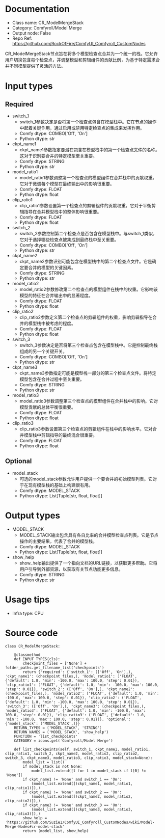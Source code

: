 # Documentation
- Class name: CR_ModelMergeStack
- Category: Comfyroll/Model Merge
- Output node: False
- Repo Ref: https://github.com/RockOfFire/ComfyUI_Comfyroll_CustomNodes

CR_ModelMergeStack节点旨在将多个模型检查点合并为一个统一的栈。它允许用户切换包含每个检查点，并调整模型和剪辑组件的贡献比例，为基于特定需求合并不同模型提供了灵活的方法。

# Input types
## Required
- switch_1
    - switch_1参数决定是否将第一个检查点包含在模型栈中。它在节点的操作中起着关键作用，通过启用或禁用特定检查点的集成来发挥作用。
    - Comfy dtype: COMBO['Off', 'On']
    - Python dtype: str
- ckpt_name1
    - ckpt_name1参数指定要潜在包含在模型栈中的第一个检查点文件的名称。这对于识别要合并的特定模型至关重要。
    - Comfy dtype: STRING
    - Python dtype: str
- model_ratio1
    - model_ratio1参数调整第一个检查点的模型组件在合并栈中的贡献权重。它对于微调每个模型在最终输出中的影响很重要。
    - Comfy dtype: FLOAT
    - Python dtype: float
- clip_ratio1
    - clip_ratio1参数设置第一个检查点的剪辑组件的贡献权重。它对于平衡剪辑指导在合并模型栈中的整体影响很重要。
    - Comfy dtype: FLOAT
    - Python dtype: float
- switch_2
    - switch_2参数控制第二个检查点是否包含在模型栈中。与switch_1类似，它对于选择哪些检查点被集成到最终栈中至关重要。
    - Comfy dtype: COMBO['Off', 'On']
    - Python dtype: str
- ckpt_name2
    - ckpt_name2参数识别可能包含在模型栈中的第二个检查点文件。它是确定要合并的模型的关键因素。
    - Comfy dtype: STRING
    - Python dtype: str
- model_ratio2
    - model_ratio2参数修改第二个检查点的模型组件在栈中的权重。它影响该模型的特征在合并输出中的显著程度。
    - Comfy dtype: FLOAT
    - Python dtype: float
- clip_ratio2
    - clip_ratio2参数定义第二个检查点的剪辑组件的权重，影响剪辑指导在合并的模型栈中被考虑的程度。
    - Comfy dtype: FLOAT
    - Python dtype: float
- switch_3
    - switch_3参数决定是否将第三个检查点包含在模型栈中。它是控制最终栈组成的另一个关键开关。
    - Comfy dtype: COMBO['Off', 'On']
    - Python dtype: str
- ckpt_name3
    - ckpt_name3参数指定可能是模型栈一部分的第三个检查点文件。将特定模型包含在合并过程中至关重要。
    - Comfy dtype: STRING
    - Python dtype: str
- model_ratio3
    - model_ratio3参数调整第三个检查点的模型组件在合并栈中的影响。它对模型贡献的总体平衡很重要。
    - Comfy dtype: FLOAT
    - Python dtype: float
- clip_ratio3
    - clip_ratio3参数设置第三个检查点的剪辑组件在栈中的影响水平。它对合并模型栈中剪辑指导的最终混合很重要。
    - Comfy dtype: FLOAT
    - Python dtype: float
## Optional
- model_stack
    - 可选的model_stack参数允许用户提供一个要合并的初始模型列表。它对于在现有模型栈的基础上构建很有用。
    - Comfy dtype: MODEL_STACK
    - Python dtype: List[Tuple[str, float, float]]

# Output types
- MODEL_STACK
    - MODEL_STACK输出包含具有各自比率的合并模型检查点列表。它是节点操作的主要结果，代表了合并的模型栈。
    - Comfy dtype: MODEL_STACK
    - Python dtype: List[Tuple[str, float, float]]
- show_help
    - show_help输出提供了一个指向文档的URL链接，以获取更多帮助。它将用户引导到外部资源，以获取有关节点功能更多信息。
    - Comfy dtype: STRING
    - Python dtype: str

# Usage tips
- Infra type: CPU

# Source code
```
class CR_ModelMergeStack:

    @classmethod
    def INPUT_TYPES(cls):
        checkpoint_files = ['None'] + folder_paths.get_filename_list('checkpoints')
        return {'required': {'switch_1': (['Off', 'On'],), 'ckpt_name1': (checkpoint_files,), 'model_ratio1': ('FLOAT', {'default': 1.0, 'min': -100.0, 'max': 100.0, 'step': 0.01}), 'clip_ratio1': ('FLOAT', {'default': 1.0, 'min': -100.0, 'max': 100.0, 'step': 0.01}), 'switch_2': (['Off', 'On'],), 'ckpt_name2': (checkpoint_files,), 'model_ratio2': ('FLOAT', {'default': 1.0, 'min': -100.0, 'max': 100.0, 'step': 0.01}), 'clip_ratio2': ('FLOAT', {'default': 1.0, 'min': -100.0, 'max': 100.0, 'step': 0.01}), 'switch_3': (['Off', 'On'],), 'ckpt_name3': (checkpoint_files,), 'model_ratio3': ('FLOAT', {'default': 1.0, 'min': -100.0, 'max': 100.0, 'step': 0.01}), 'clip_ratio3': ('FLOAT', {'default': 1.0, 'min': -100.0, 'max': 100.0, 'step': 0.01})}, 'optional': {'model_stack': ('MODEL_STACK',)}}
    RETURN_TYPES = ('MODEL_STACK', 'STRING')
    RETURN_NAMES = ('MODEL_STACK', 'show_help')
    FUNCTION = 'list_checkpoints'
    CATEGORY = icons.get('Comfyroll/Model Merge')

    def list_checkpoints(self, switch_1, ckpt_name1, model_ratio1, clip_ratio1, switch_2, ckpt_name2, model_ratio2, clip_ratio2, switch_3, ckpt_name3, model_ratio3, clip_ratio3, model_stack=None):
        model_list = list()
        if model_stack is not None:
            model_list.extend([l for l in model_stack if l[0] != 'None'])
        if ckpt_name1 != 'None' and switch_1 == 'On':
            (model_list.extend([(ckpt_name1, model_ratio1, clip_ratio1)]),)
        if ckpt_name2 != 'None' and switch_2 == 'On':
            (model_list.extend([(ckpt_name2, model_ratio2, clip_ratio2)]),)
        if ckpt_name3 != 'None' and switch_3 == 'On':
            (model_list.extend([(ckpt_name3, model_ratio3, clip_ratio3)]),)
        show_help = 'https://github.com/Suzie1/ComfyUI_Comfyroll_CustomNodes/wiki/Model-Merge-Nodes#cr-model-stack'
        return (model_list, show_help)
```